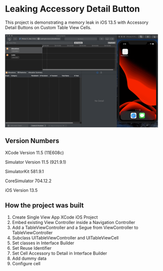 # Leaking Accessory Detail Button

This project is demonstrating a memory leak in iOS 13.5 with Accessory Detail Buttons on Custom Table View Cells.

![](Demo.gif)

## Version Numbers

XCode Version 11.5 (11E608c)

Simulator Version 11.5 (921.9.1)

SimulatorKit 581.9.1

CoreSimulator 704.12.2

iOS Version 13.5

## How the project was built

1. Create Single View App XCode iOS Project
2. Embed existing View Controller inside a Navigation Controller
3. Add a TableViewController and a Segue from ViewController to TableViewController
4. Subclass UITableViewController and UITableViewCell
5. Set classes in Interface Builder
6. Set Reuse Identifier
7. Set Cell Accessory to Detail in Interface Builder
8. Add dummy data
9. Configure cell

